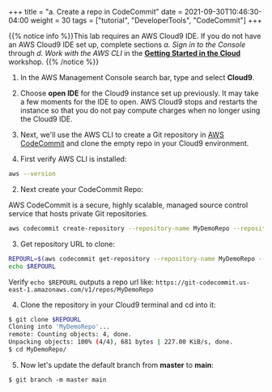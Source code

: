 +++
title = "a. Create a repo in CodeCommit"
date = 2021-09-30T10:46:30-04:00
weight = 30
tags = ["tutorial", "DeveloperTools", "CodeCommit"]
+++

{{% notice info %}}This lab requires an AWS Cloud9 IDE. If you do not have an AWS Cloud9 IDE set up, complete sections *a. Sign in to the Console* through *d. Work with the AWS CLI* in the [**Getting Started in the Cloud**](/02-aws-getting-started.html) workshop.
{{% /notice %}}

1. In the AWS Management Console search bar, type and select **Cloud9**.

2. Choose **open IDE** for the Cloud9 instance set up previously. It may take a few moments for the IDE to open. AWS Cloud9 stops and restarts the instance so that you do not pay compute charges when no longer using the Cloud9 IDE.

3. Next, we'll use the AWS CLI to create a Git repository in [AWS CodeCommit](https://aws.amazon.com/codecommit/) and clone the empty repo in your Cloud9 environment.

1. First verify AWS CLI is installed:

```bash
aws --version
```

2. Next create your CodeCommit Repo:

AWS CodeCommit is a secure, highly scalable, managed source control service that hosts private Git repositories.

```bash
aws codecommit create-repository --repository-name MyDemoRepo --repository-description "My demonstration repository" --tags Team=SC21
```

3. Get repository URL to clone:

```bash
REPOURL=$(aws codecommit get-repository --repository-name MyDemoRepo --query repositoryMetadata.cloneUrlHttp --output text)
echo $REPOURL
```

Verify `echo $REPOURL` outputs a repo url like: `https://git-codecommit.us-east-1.amazonaws.com/v1/repos/MyDemoRepo`

4. Clone the repository in your Cloud9 terminal and cd into it:

```bash
$ git clone $REPOURL
Cloning into 'MyDemoRepo'...
remote: Counting objects: 4, done.
Unpacking objects: 100% (4/4), 681 bytes | 227.00 KiB/s, done.
$ cd MyDemoRepo/
```

5. Now let's update the default branch from **master** to **main**:
```
$ git branch -m master main
```